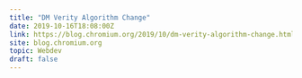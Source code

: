 ```yaml
---
title: "DM Verity Algorithm Change"
date: 2019-10-16T18:08:00Z
link: https://blog.chromium.org/2019/10/dm-verity-algorithm-change.html?utm_medium=RSS&utm_source=hune
site: blog.chromium.org
topic: Webdev
draft: false
---
```

